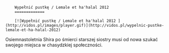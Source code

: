 
        Wypełnić pustkę / Lemale et ha'halal 2012 
        =============
        
        [![Wypełnić pustkę / Lemale et ha'halal 2012 ](http://vidos.pl/images/player.gif)](http://vidos.pl/wypelnic-pustke-lemale-et-ha-halal-2012)
        
        
 Osiemnastoletnia Shira po śmierci starszej siostry musi od nowa szukać swojego miejsca w chasydzkiej społeczności.
    